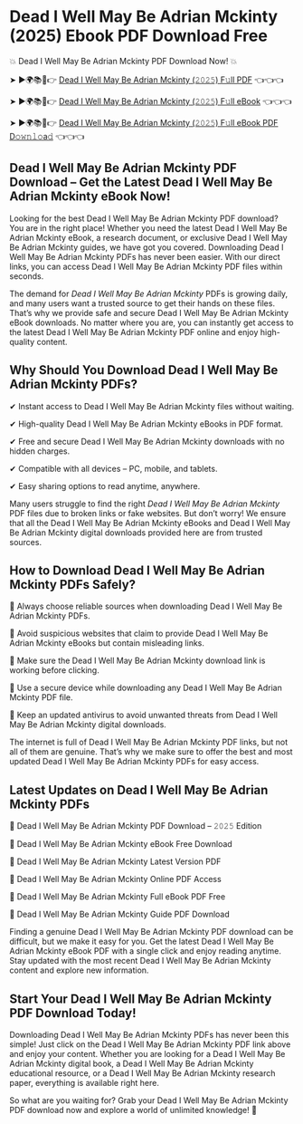 # Dead I Well May Be Adrian Mckinty (2025) Ebook PDF Download Free

💥 Dead I Well May Be Adrian Mckinty PDF Download Now! 💥

➤ ►🌍📚📱👉 [Dead I Well May Be Adrian Mckinty (𝟸𝟶𝟸𝟻) F𝚞ll PDF](https://getpdf.xyz/dead-i-well-may-be-adrian-mckinty) 👈👈👈


➤ ►🌍📚📱👉 [Dead I Well May Be Adrian Mckinty (𝟸𝟶𝟸𝟻) F𝚞ll eBook](https://getpdf.xyz/dead-i-well-may-be-adrian-mckinty) 👈👈👈


➤ ►🌍📚📱👉 [Dead I Well May Be Adrian Mckinty (𝟸𝟶𝟸𝟻) F𝚞ll eBook PDF D𝚘𝚠𝚗𝚕𝚘a𝚍](https://getpdf.xyz/dead-i-well-may-be-adrian-mckinty) 👈👈👈


## Dead I Well May Be Adrian Mckinty PDF Download – Get the Latest Dead I Well May Be Adrian Mckinty eBook Now!

Looking for the best Dead I Well May Be Adrian Mckinty PDF download? You are in the right place! Whether you need the latest Dead I Well May Be Adrian Mckinty eBook, a research document, or exclusive Dead I Well May Be Adrian Mckinty guides, we have got you covered. Downloading Dead I Well May Be Adrian Mckinty PDFs has never been easier. With our direct links, you can access Dead I Well May Be Adrian Mckinty PDF files within seconds.

The demand for *Dead I Well May Be Adrian Mckinty* PDFs is growing daily, and many users want a trusted source to get their hands on these files. That’s why we provide safe and secure Dead I Well May Be Adrian Mckinty eBook downloads. No matter where you are, you can instantly get access to the latest Dead I Well May Be Adrian Mckinty PDF online and enjoy high-quality content.

## Why Should You Download Dead I Well May Be Adrian Mckinty PDFs?

✔ Instant access to Dead I Well May Be Adrian Mckinty files without waiting.

✔ High-quality Dead I Well May Be Adrian Mckinty eBooks in PDF format.

✔ Free and secure Dead I Well May Be Adrian Mckinty downloads with no hidden charges.

✔ Compatible with all devices – PC, mobile, and tablets.

✔ Easy sharing options to read anytime, anywhere.

Many users struggle to find the right *Dead I Well May Be Adrian Mckinty* PDF files due to broken links or fake websites. But don’t worry! We ensure that all the Dead I Well May Be Adrian Mckinty eBooks and Dead I Well May Be Adrian Mckinty digital downloads provided here are from trusted sources.

## How to Download Dead I Well May Be Adrian Mckinty PDFs Safely?

📌 Always choose reliable sources when downloading Dead I Well May Be Adrian Mckinty PDFs.

📌 Avoid suspicious websites that claim to provide Dead I Well May Be Adrian Mckinty eBooks but contain misleading links.

📌 Make sure the Dead I Well May Be Adrian Mckinty download link is working before clicking.

📌 Use a secure device while downloading any Dead I Well May Be Adrian Mckinty PDF file.

📌 Keep an updated antivirus to avoid unwanted threats from Dead I Well May Be Adrian Mckinty digital downloads.

The internet is full of Dead I Well May Be Adrian Mckinty PDF links, but not all of them are genuine. That’s why we make sure to offer the best and most updated Dead I Well May Be Adrian Mckinty PDFs for easy access.

## Latest Updates on Dead I Well May Be Adrian Mckinty PDFs

🔹 Dead I Well May Be Adrian Mckinty PDF Download – 𝟸𝟶𝟸𝟻 Edition

🔹 Dead I Well May Be Adrian Mckinty eBook Free Download

🔹 Dead I Well May Be Adrian Mckinty Latest Version PDF

🔹 Dead I Well May Be Adrian Mckinty Online PDF Access

🔹 Dead I Well May Be Adrian Mckinty Full eBook PDF Free

🔹 Dead I Well May Be Adrian Mckinty Guide PDF Download

Finding a genuine Dead I Well May Be Adrian Mckinty PDF download can be difficult, but we make it easy for you. Get the latest Dead I Well May Be Adrian Mckinty eBook PDF with a single click and enjoy reading anytime. Stay updated with the most recent Dead I Well May Be Adrian Mckinty content and explore new information.

## Start Your Dead I Well May Be Adrian Mckinty PDF Download Today!

Downloading Dead I Well May Be Adrian Mckinty PDFs has never been this simple! Just click on the Dead I Well May Be Adrian Mckinty PDF link above and enjoy your content. Whether you are looking for a Dead I Well May Be Adrian Mckinty digital book, a Dead I Well May Be Adrian Mckinty educational resource, or a Dead I Well May Be Adrian Mckinty research paper, everything is available right here.

So what are you waiting for? Grab your Dead I Well May Be Adrian Mckinty PDF download now and explore a world of unlimited knowledge! 🚀